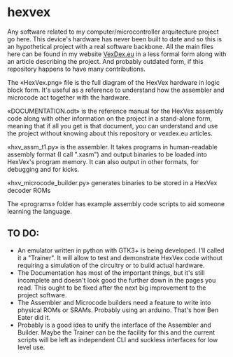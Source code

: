 # hexvex
Any software related to my computer/microcontroller arquitecture project go here. This device's hardware has never been built to date and so this is an hypothetical project with a real software backbone.
All the main files here can be found in my website [VexDex.eu](https://www.vexdex.eu) in a less formal form along with an article describing the project. And probably outdated form, if this repository happens to have many contributions.

The «HexVex.png» file is the full diagram of the HexVex hardware in logic block form. It's useful as a reference to understand how the assembler and microcode act together with the hardware.

«DOCUMENTATION.odt» is the reference manual for the HexVex assembly code along with other information on the project in a stand-alone form, meaning that if all you get is that document, you can understand and use the project without knowing about this repository or vexdex.eu articles.

«hxv_assm_t1.py» is the assembler. It takes programs in human-readable assembly format (I call ".xasm") and output binaries to be loaded into HexVex's program memory. It can also output in other formats, for debugging and for kicks.

«hxv_microcode_builder.py» generates binaries to be stored in a HexVex decoder ROMs

The «programs» folder has example assembly code scripts to aid someone learning the language.


## TO DO:
- An emulator written in python with GTK3+ is being developed. I'll called it a "Trainer". It will allow to test and demonstrate HexVex code without requiring a simulation of the circuitry or to build actual hardware.
- The Documentation has most of the important things, but it's still incomplete and doesn't look good the further down in the pages you read. This ought to be fixed after the next big improvement to the project software.
- The Assembler and Microcode builders need a feature to write into physical ROMs or SRAMs. Probably using an arduino. That's how Ben Eater did it.
- Probably is a good idea to unify the interface of the Assembler and Builder. Maybe the Trainer can be the facility for this and the current scripts will be left as independent CLI and suckless interfaces for low level use.
